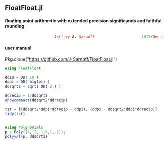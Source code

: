 ## FloatFloat.jl
#### floating point arithmetic with extended precision significands and faithful rounding
```ruby
                      Jeffrey A. Sarnoff                     2015-Dec-20
```                    


#### user manual

Pkg.clone("https://github.com/J-Sarnoff/FloatFloat.jl")        

    
```julia
using FloatFloat

dd10 = DD( 10 )
ddpi = DD( big(pi) )
ddsqrt2 = sqrt( DD( 2 ) )

ddrecip = 1/ddsqrt2
showcompact(ddsqrt2*ddrecip)

tst = [(ddsqrt2*ddpi*ddrecip - ddpi), (ddpi - ddsqrt2*ddpi*ddrecip)]
tidy(tst)


using Polynomials
p = Poly([4,-2,-1,5,1,-1]);
polyval(p, ddsqrt2)

```
